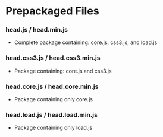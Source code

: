 # Prepackaged Files

### head.js / head.min.js

 - Complete package containing: core.js, css3.js, and load.js

### head.css3.js / head.css3.min.js

 - Package containing: core.js and css3.js

### head.core.js / head.core.min.js

 - Package containing only core.js

### head.load.js / head.load.min.js

 - Package containing only load.js